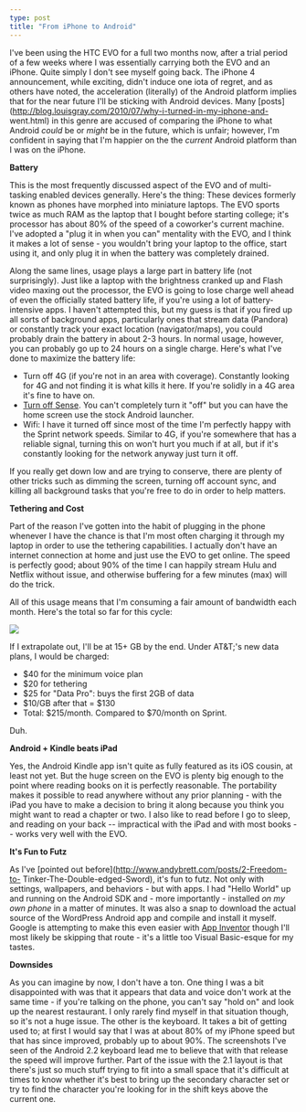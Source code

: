 ```yaml
---
type: post
title: "From iPhone to Android"
---
```

I've been using the HTC EVO for a full two months now, after a trial period of
a few weeks where I was essentially carrying both the EVO and an iPhone. Quite
simply I don't see myself going back. The iPhone 4 announcement, while
exciting, didn't induce one iota of regret, and as others have noted, the
acceleration (literally) of the Android platform implies that for the near
future I'll be sticking with Android devices. Many
[posts](http://blog.louisgray.com/2010/07/why-i-turned-in-my-iphone-and-
went.html) in this genre are accused of comparing the iPhone to what Android
*could* be or *might* be in the future, which is unfair; however, I'm
confident in saying that I'm happier on the the *current* Android platform
than I was on the iPhone.

**Battery**

This is the most frequently discussed aspect of the EVO and of multi-tasking
enabled devices generally. Here's the thing: These devices formerly known as
phones have morphed into miniature laptops. The EVO sports twice as much RAM
as the laptop that I bought before starting college; it's processor has about
80% of the speed of a coworker's current machine. I've adopted a "plug it in
when you can" mentality with the EVO, and I think it makes a lot of sense -
you wouldn't bring your laptop to the office, start using it, and only plug it
in when the battery was completely drained.

Along the same lines, usage plays a large part in battery life (not
surprisingly). Just like a laptop with the brightness cranked up and Flash
video maxing out the processor, the EVO is going to lose charge well ahead of
even the officially stated battery life, if you're using a lot of battery-
intensive apps. I haven't attempted this, but my guess is that if you fired up
all sorts of background apps, particularly ones that stream data (Pandora) or
constantly track your exact location (navigator/maps), you could probably
drain the battery in about 2-3 hours. In normal usage, however, you can
probably go up to 24 hours on a single charge. Here's what I've done to
maximize the battery life:

- Turn off 4G (if you're not in an area with coverage). Constantly looking for 4G and not finding it is what kills it here. If you're solidly in a 4G area it's fine to have on.   
- [Turn off Sense](http://www.gadgetsdna.com/turn-off-sense-ui-in-htc-evo-4g-run-stock-android-2-1/3142/). You can't completely turn it "off" but you can have the home screen use the stock Android launcher.   
- Wifi: I have it turned off since most of the time I'm perfectly happy with the Sprint network speeds. Similar to 4G, if you're somewhere that has a reliable signal, turning this on won't hurt you much if at all, but if it's constantly looking for the network anyway just turn it off.   

If you really get down low and are trying to conserve, there are plenty of
other tricks such as dimming the screen, turning off account sync, and killing
all background tasks that you're free to do in order to help matters.

**Tethering and Cost**

Part of the reason I've gotten into the habit of plugging in the phone
whenever I have the chance is that I'm most often charging it through my
laptop in order to use the tethering capabilities. I actually don't have an
internet connection at home and just use the EVO to get online. The speed is
perfectly good; about 90% of the time I can happily stream Hulu and Netflix
without issue, and otherwise buffering for a few minutes (max) will do the
trick.

All of this usage means that I'm consuming a fair amount of bandwidth each
month. Here's the total so far for this cycle:

![](http://www.andybrett.com/images/spring.png)

If I extrapolate out, I'll be at 15+ GB by the end. Under AT&T;'s new data
plans, I would be charged:

- $40 for the minimum voice plan  
- $20 for tethering  
- $25 for "Data Pro": buys the first 2GB of data  
- $10/GB after that = $130  
- Total: $215/month. Compared to $70/month on Sprint.   

Duh.

**Android + Kindle beats iPad**

Yes, the Android Kindle app isn't quite as fully featured as its iOS cousin,
at least not yet. But the huge screen on the EVO is plenty big enough to the
point where reading books on it is perfectly reasonable. The portability makes
it possible to read anywhere without any prior planning - with the iPad you
have to make a decision to bring it along because you think you might want to
read a chapter or two. I also like to read before I go to sleep, and reading
on your back -- impractical with the iPad and with most books -- works very
well with the EVO.

**It's Fun to Futz**

As I've [pointed out before](http://www.andybrett.com/posts/2-Freedom-to-
Tinker-The-Double-edged-Sword), it's fun to futz. Not only with settings,
wallpapers, and behaviors - but with apps. I had "Hello World" up and running
on the Android SDK and - more importantly - installed _on my own phone_ in a
matter of minutes. It was also a snap to download the actual source of the
WordPress Android app and compile and install it myself. Google is attempting
to make this even easier with [App
Inventor](http://appinventor.googlelabs.com/about/) though I'll most likely be
skipping that route - it's a little too Visual Basic-esque for my tastes.

**Downsides**

As you can imagine by now, I don't have a ton. One thing I was a bit
disappointed with was that it appears that data and voice don't work at the
same time - if you're talking on the phone, you can't say "hold on" and look
up the nearest restaurant. I only rarely find myself in that situation though,
so it's not a huge issue. The other is the keyboard. It takes a bit of getting
used to; at first I would say that I was at about 80% of my iPhone speed but
that has since improved, probably up to about 90%. The screenshots I've seen
of the Android 2.2 keyboard lead me to believe that with that release the
speed will improve further. Part of the issue with the 2.1 layout is that
there's just so much stuff trying to fit into a small space that it's
difficult at times to know whether it's best to bring up the secondary
character set or try to find the character you're looking for in the shift
keys above the current one.
